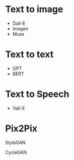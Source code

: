 # Text to image

- Dall-E
- Imagen
- Muse

# Text to text
- GPT
- BERT

# Text to Speech
- Vall-E

# Pix2Pix

StyleGAN

CycleGAN